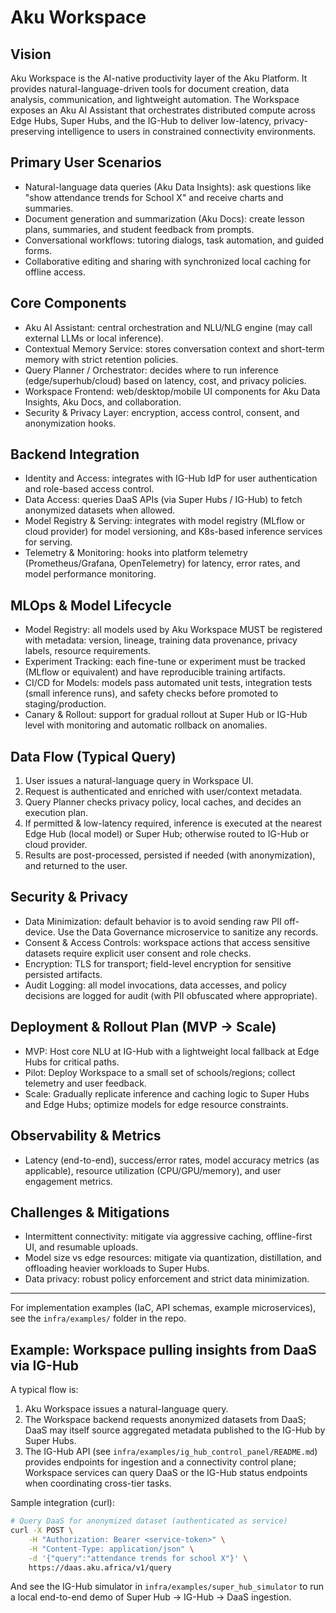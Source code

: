 <!--
COPILOT_PROMPT:
Create a comprehensive Aku Workspace service document: vision, user scenarios, core components, backend integration, data flows, MLOps & model lifecycle, security/privacy, deployment & rollout plan, metrics, and known challenges.
-->
# Aku Workspace

## Vision

Aku Workspace is the AI-native productivity layer of the Aku Platform. It provides natural-language-driven tools for document creation, data analysis, communication, and lightweight automation. The Workspace exposes an Aku AI Assistant that orchestrates distributed compute across Edge Hubs, Super Hubs, and the IG-Hub to deliver low-latency, privacy-preserving intelligence to users in constrained connectivity environments.

## Primary User Scenarios

- Natural-language data queries (Aku Data Insights): ask questions like "show attendance trends for School X" and receive charts and summaries.
- Document generation and summarization (Aku Docs): create lesson plans, summaries, and student feedback from prompts.
- Conversational workflows: tutoring dialogs, task automation, and guided forms.
- Collaborative editing and sharing with synchronized local caching for offline access.

## Core Components

- Aku AI Assistant: central orchestration and NLU/NLG engine (may call external LLMs or local inference).
- Contextual Memory Service: stores conversation context and short-term memory with strict retention policies.
- Query Planner / Orchestrator: decides where to run inference (edge/superhub/cloud) based on latency, cost, and privacy policies.
- Workspace Frontend: web/desktop/mobile UI components for Aku Data Insights, Aku Docs, and collaboration.
- Security & Privacy Layer: encryption, access control, consent, and anonymization hooks.

## Backend Integration

- Identity and Access: integrates with IG-Hub IdP for user authentication and role-based access control.
- Data Access: queries DaaS APIs (via Super Hubs / IG-Hub) to fetch anonymized datasets when allowed.
- Model Registry & Serving: integrates with model registry (MLflow or cloud provider) for model versioning, and K8s-based inference services for serving.
- Telemetry & Monitoring: hooks into platform telemetry (Prometheus/Grafana, OpenTelemetry) for latency, error rates, and model performance monitoring.

## MLOps & Model Lifecycle

- Model Registry: all models used by Aku Workspace MUST be registered with metadata: version, lineage, training data provenance, privacy labels, resource requirements.
- Experiment Tracking: each fine-tune or experiment must be tracked (MLflow or equivalent) and have reproducible training artifacts.
- CI/CD for Models: models pass automated unit tests, integration tests (small inference runs), and safety checks before promoted to staging/production.
- Canary & Rollout: support for gradual rollout at Super Hub or IG-Hub level with monitoring and automatic rollback on anomalies.

## Data Flow (Typical Query)

1. User issues a natural-language query in Workspace UI.
2. Request is authenticated and enriched with user/context metadata.
3. Query Planner checks privacy policy, local caches, and decides an execution plan.
4. If permitted & low-latency required, inference is executed at the nearest Edge Hub (local model) or Super Hub; otherwise routed to IG-Hub or cloud provider.
5. Results are post-processed, persisted if needed (with anonymization), and returned to the user.

## Security & Privacy

- Data Minimization: default behavior is to avoid sending raw PII off-device. Use the Data Governance microservice to sanitize any records.
- Consent & Access Controls: workspace actions that access sensitive datasets require explicit user consent and role checks.
- Encryption: TLS for transport; field-level encryption for sensitive persisted artifacts.
- Audit Logging: all model invocations, data accesses, and policy decisions are logged for audit (with PII obfuscated where appropriate).

## Deployment & Rollout Plan (MVP -> Scale)

- MVP: Host core NLU at IG-Hub with a lightweight local fallback at Edge Hubs for critical paths.
- Pilot: Deploy Workspace to a small set of schools/regions; collect telemetry and user feedback.
- Scale: Gradually replicate inference and caching logic to Super Hubs and Edge Hubs; optimize models for edge resource constraints.

## Observability & Metrics

- Latency (end-to-end), success/error rates, model accuracy metrics (as applicable), resource utilization (CPU/GPU/memory), and user engagement metrics.

## Challenges & Mitigations

- Intermittent connectivity: mitigate via aggressive caching, offline-first UI, and resumable uploads.
- Model size vs edge resources: mitigate via quantization, distillation, and offloading heavier workloads to Super Hubs.
- Data privacy: robust policy enforcement and strict data minimization.

---

For implementation examples (IaC, API schemas, example microservices), see the `infra/examples/` folder in the repo.

## Example: Workspace pulling insights from DaaS via IG-Hub

A typical flow is:

1. Aku Workspace issues a natural-language query.
2. The Workspace backend requests anonymized datasets from DaaS; DaaS may itself source aggregated metadata published to the IG-Hub by Super Hubs.
3. The IG-Hub API (see `infra/examples/ig_hub_control_panel/README.md`) provides endpoints for ingestion and a connectivity control plane; Workspace services can query DaaS or the IG-Hub status endpoints when coordinating cross-tier tasks.

Sample integration (curl):

```bash
# Query DaaS for anonymized dataset (authenticated as service)
curl -X POST \
	-H "Authorization: Bearer <service-token>" \
	-H "Content-Type: application/json" \
	-d '{"query":"attendance trends for school X"}' \
	https://daas.aku.africa/v1/query
```

And see the IG-Hub simulator in `infra/examples/super_hub_simulator` to run a local end-to-end demo of Super Hub -> IG-Hub -> DaaS ingestion.
